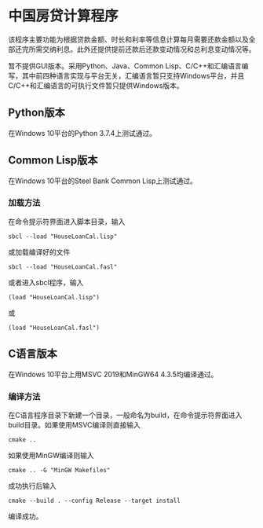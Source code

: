 # 中国房贷计算程序 #

该程序主要功能为根据贷款金额、时长和利率等信息计算每月需要还款金额以及全部还完所需交纳利息。此外还提供提前还款后还款变动情况和总利息变动情况等。

暂不提供GUI版本。采用Python、Java、Common Lisp、C/C++和汇编语言编写，其中前四种语言实现与平台无关，汇编语言暂只支持Windows平台，并且C/C++和汇编语言的可执行文件暂只提供Windows版本。

## Python版本 ##
在Windows 10平台的Python 3.7.4上测试通过。

## Common Lisp版本 ##
在Windows 10平台的Steel Bank Common Lisp上测试通过。

### 加载方法 ###
在命令提示符界面进入脚本目录，输入
``` console
sbcl --load "HouseLoanCal.lisp"
```
或加载编译好的文件
``` console
sbcl --load "HouseLoanCal.fasl"
```
或者进入sbcl程序，输入
``` console
(load "HouseLoanCal.lisp")
```
或
``` console
(load "HouseLoanCal.fasl")
```

## C语言版本 ##
在Windows 10平台上用MSVC 2019和MinGW64 4.3.5均编译通过。

### 编译方法 ###
在C语言程序目录下新建一个目录，一般命名为build，在命令提示符界面进入build目录。如果使用MSVC编译则直接输入
``` console
cmake ..
```
如果使用MinGW编译则输入
```console
cmake .. -G "MinGW Makefiles"
```
成功执行后输入
``` console
cmake --build . --config Release --target install
```
编译成功。

